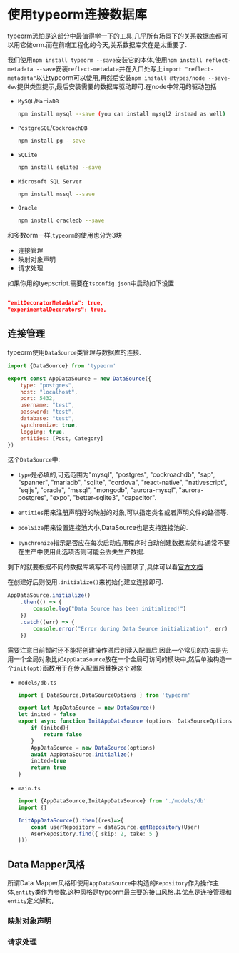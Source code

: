 # 使用typeorm连接数据库

[typeorm](https://typeorm.io/)恐怕是这部分中最值得学一下的工具,几乎所有场景下的关系数据库都可以用它做orm.而在前端工程化的今天,关系数据库实在是太重要了.

我们使用`npm install typeorm --save`安装它的本体,使用`npm install reflect-metadata --save`安装`reflect-metadata`并在入口处写上`import "reflect-metadata"`以让typeorm可以使用,再然后安装`npm install @types/node --save-dev`提供类型提示,最后安装需要的数据库驱动即可.在node中常用的驱动包括

+ `MySQL`/`MariaDB`

    ```bash
    npm install mysql --save (you can install mysql2 instead as well)
    ```

+ `PostgreSQL`/`CockroachDB`

    ```bash
    npm install pg --save
    ```

+ `SQLite`

    ```bash
    npm install sqlite3 --save
    ```

+ `Microsoft SQL Server`

    ```bash
    npm install mssql --save
    ```

+ `Oracle`

    ```bash
    npm install oracledb --save
    ```

和多数orm一样,`typeorm`的使用也分为3块

+ 连接管理
+ 映射对象声明
+ 请求处理

如果你用的tyepscript.需要在`tsconfig.json`中启动如下设置

```json

"emitDecoratorMetadata": true,
"experimentalDecorators": true,
```

## 连接管理

typeorm使用`DataSource`类管理与数据库的连接.

```js
import {DataSource} from 'typeorm'

export const AppDataSource = new DataSource({
    type: "postgres",
    host: "localhost",
    port: 5432,
    username: "test",
    password: "test",
    database: "test",
    synchronize: true,
    logging: true,
    entities: [Post, Category]
})
```

这个`DataSource`中:

+ `type`是必填的,可选范围为"mysql", "postgres", "cockroachdb", "sap", "spanner", "mariadb", "sqlite", "cordova", "react-native", "nativescript", "sqljs", "oracle", "mssql", "mongodb", "aurora-mysql", "aurora-postgres", "expo", "better-sqlite3", "capacitor".

+ `entities`用来注册声明好的映射的对象,可以指定类名或者声明文件的路径等.

+ `poolSize`用来设置连接池大小,DataSource也是支持连接池的.

+ `synchronize`指示是否应在每次启动应用程序时自动创建数据库架构.通常不要在生产中使用此选项否则可能会丢失生产数据.

剩下的就要根据不同的数据库填写不同的设置项了,具体可以看[官方文档](https://typeorm.io/data-source-options#what-is-datasourceoptions)

在创建好后则使用`.initialize()`来初始化建立连接即可.


```js
AppDataSource.initialize()
    .then(() => {
        console.log("Data Source has been initialized!")
    })
    .catch((err) => {
        console.error("Error during Data Source initialization", err)
    })
```

需要注意目前暂时还不能将创建操作滞后到读入配置后,因此一个常见的办法是先用一个全局对象比如`AppDataSource`放在一个全局可访问的模块中,然后单独构造一个`init(opt)`函数用于在传入配置后替换这个对象

+ `models/db.ts`

    ```ts
    import { DataSource,DataSourceOptions } from 'typeorm'

    export let AppDataSource = new DataSource()
    let inited = false
    export async function InitAppDataSource (options: DataSourceOptions): boolean {
        if (inited){
            return false
        }
        AppDataSource = new DataSource(options)
        await AppDataSource.initialize()
        inited=true
        return true
    }
    ```


+ `main.ts`


    ```ts
    import {AppDataSource,InitAppDataSource} from './models/db'
    import {}

    InitAppDataSource().then((res)=>{
        const userRepository = dataSource.getRepository(User)
        AserRepository.find({ skip: 2, take: 5 }
    }))
    ```

<!-- ## 使用风格

`typeorm`支持两种风格的使用方式

+ `Data Mapper`

+ `Active Record`

这两种风格在映射对象声明和请求处理上并不一致. -->

<!-- ### Active Record风格

即使用`entity`对象作为操作主体.整体思路是以`BaseEntity`为基类构造`entity`类,然后每次用的时候就使用`entity`类或其实例执行对应方法即可.`entity`对象会使用默认的`DataSource`执行请求

#### 映射对象声明


#### 请求处理 -->

## Data Mapper风格

所谓Data Mapper风格即使用`AppDataSource`中构造的`Repository`作为操作主体,`entity`类作为参数.这种风格是typeorm最主要的接口风格.其优点是连接管理和`entity`定义解构,

### 映射对象声明


### 请求处理